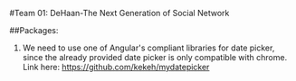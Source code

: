 #Team 01: DeHaan-The Next Generation of Social Network 

##Packages:
1) We need to use one of Angular's compliant libraries for date picker, since the already provided date picker is only compatible with chrome. Link here: https://github.com/kekeh/mydatepicker
